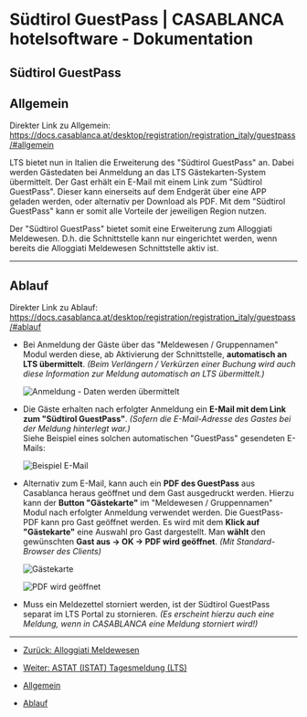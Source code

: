 # Südtirol GuestPass | CASABLANCA hotelsoftware - Dokumentation

## Südtirol GuestPass

## Allgemein

Direkter Link zu Allgemein: https://docs.casablanca.at/desktop/registration/registration_italy/guestpass/#allgemein

LTS bietet nun in Italien die Erweiterung des "Südtirol GuestPass" an. Dabei werden Gästedaten bei Anmeldung an das LTS Gästekarten-System übermittelt. Der Gast erhält ein E-Mail mit einem Link zum "Südtirol GuestPass". Dieser kann einerseits auf dem Endgerät über eine APP geladen werden, oder alternativ per Download als PDF. Mit dem "Südtirol GuestPass" kann er somit alle Vorteile der jeweiligen Region nutzen.

Der "Südtirol GuestPass" bietet somit eine Erweiterung zum Alloggiati Meldewesen. D.h. die Schnittstelle kann nur eingerichtet werden, wenn bereits die Alloggiati Meldewesen Schnittstelle aktiv ist.

---

## Ablauf

Direkter Link zu Ablauf: https://docs.casablanca.at/desktop/registration/registration_italy/guestpass/#ablauf

* Bei Anmeldung der Gäste über das "Meldewesen / Gruppennamen" Modul werden diese, ab Aktivierung der Schnittstelle, **automatisch an LTS übermittelt**. *(Beim Verlängern / Verkürzen einer Buchung wird auch diese Information zur Meldung automatisch an LTS übermittelt.)*  

  ![Anmeldung - Daten werden übermittelt](https://docs.casablanca.at/assets/images/registration-c5bed2ada23a331ca296a935be6718e4.png "Anmeldung - Daten werden übermittelt")

* Die Gäste erhalten nach erfolgter Anmeldung ein **E-Mail mit dem Link zum "Südtirol GuestPass"**. *(Sofern die E-Mail-Adresse des Gastes bei der Meldung hinterlegt war.)*  
  Siehe Beispiel eines solchen automatischen "GuestPass" gesendeten E-Mails:

  ![Beispiel E-Mail](https://docs.casablanca.at/assets/images/example_email_guest-0d8b61f205b334e43346eee6fd48d409.png "Beispiel E-Mail")

* Alternativ zum E-Mail, kann auch ein **PDF des GuestPass** aus Casablanca heraus geöffnet und dem Gast ausgedruckt werden. Hierzu kann der **Button "Gästekarte"** im "Meldewesen / Gruppennamen" Modul nach erfolgter Anmeldung verwendet werden. Die GuestPass-PDF kann pro Gast geöffnet werden. Es wird mit dem **Klick auf "Gästekarte"** eine Auswahl pro Gast dargestellt. Man **wählt** den gewünschten **Gast aus -> OK -> PDF wird geöffnet**. *(Mit Standard-Browser des Clients)*

  ![Gästekarte](https://docs.casablanca.at/assets/images/guestcard_button-792dc87b39cdba9e4def6a317d8e6b4a.png "Gästekarte")

  ![PDF wird geöffnet](https://docs.casablanca.at/assets/images/pdf_opened-c4121021a7c1056540f9b0d8f716a09f.png "PDF wird geöffnet")

* Muss ein Meldezettel storniert werden, ist der Südtirol GuestPass separat im LTS Portal zu stornieren. *(Es erscheint hierzu auch eine Meldung, wenn in CASABLANCA eine Meldung storniert wird!)*

---

* [Zurück: Alloggiati Meldewesen](https://docs.casablanca.at/desktop/registration/registration_italy/alloggiati)
* [Weiter: ASTAT (ISTAT) Tagesmeldung (LTS)](https://docs.casablanca.at/desktop/registration/registration_italy/lts_astat)

* [Allgemein](https://docs.casablanca.at/desktop/registration/registration_italy/guestpass/#allgemein)
* [Ablauf](https://docs.casablanca.at/desktop/registration/registration_italy/guestpass/#ablauf)